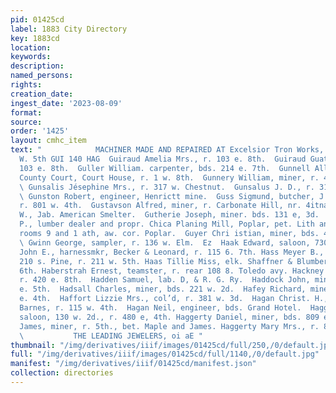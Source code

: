 ```yaml
---
pid: 01425cd
label: 1883 City Directory
key: 1883cd
location: 
keywords: 
description: 
named_persons: 
rights: 
creation_date: 
ingest_date: '2023-08-09'
format: 
source: 
order: '1425'
layout: cmhc_item
text: "            MACHINER MADE AND REPAIRED AT Excelsior Tron Works, 128 to 134
  W. 5th GUI 140 HAG  Guiraud Amelia Mrs., r. 103 e. 8th.  Guiraud Guatave, clk. r.
  103 e. 8th.  Guller William. carpenter, bds. 214 e. 7th.  Gunnell Allen T., judge
  County Court, Court House, r. 1 w. 8th.  Gunnery William, miner, r. 413 ©. 6th.
  \ Gunsalis Jésephine Mrs., r. 317 w. Chestnut.  Gunsalus J. D., r. 317 w. Chestnut.
  \ Gunston Robert, engineer, Henrictt mine.  Guss Sigmund, butcher, J. A. Schlageter,
  r. 801 w. 4th.  Gustavson Alfred, miner, r. Carbonate Hill, nr. 4itna mine.  Gustavson
  W., Jab. American Smelter.  Gutherie Joseph, miner. bds. 131 e, 3d.  @UTSHALL SAMUEL
  P., lumber dealer and propr. Chica Planing Mill, Poplar, pet. Lith and 12th, r.
  rooms 9 and 1 ath, aw. cor. Poplar.  Guyer Chri istian, miner, bds. 404 e. 10th.
  \ Gwinn George, sampler, r. 136 w. Elm.  Ez  Haak Edward, saloon, 730 e. 5th.  Haas
  John E., harnessmkr, Becker & Leonard, r. 115 6. 7th. Hass Meyer B., city jailor,
  210 s. Pine, r. 211 w. 5th. Haas Tillie Miss, elk. Shaffner & Blumberg, r. 136 w.
  6th. Haberstrah Ernest, teamster, r. rear 108 8. Toledo avy. Hackney Newton, miner,
  r. 420 e. 8th.  Hadden Samuel, lab. D, & R. G. Ry.  Haddock John, miner, bds. 701
  e. 5th.  Hadsall Charles, miner, bds. 221 w. 2d.  Hafey Richard, miner, bds. 509
  e. 4th.  Haffort Lizzie Mrs., col’d, r. 381 w. 3d.  Hagan Christ. H., lab. L. H.
  Barnes, r. 115 w. 4th.  Hagan Neil, engineer, bds. Grand Hotel.  Haggbioom Gust,
  saloon, 130 w. 2d., r. 480 e, 4th. Haggerty Daniel, miner, bds. 809 e. 6th.  Haggerty
  James, miner, r. 5th., bet. Maple and James. Haggerty Mary Mrs., r. 811 e. 8th.
  \           THE LEADING JEWELERS, oi aE "
thumbnail: "/img/derivatives/iiif/images/01425cd/full/250,/0/default.jpg"
full: "/img/derivatives/iiif/images/01425cd/full/1140,/0/default.jpg"
manifest: "/img/derivatives/iiif/01425cd/manifest.json"
collection: directories
---
```

